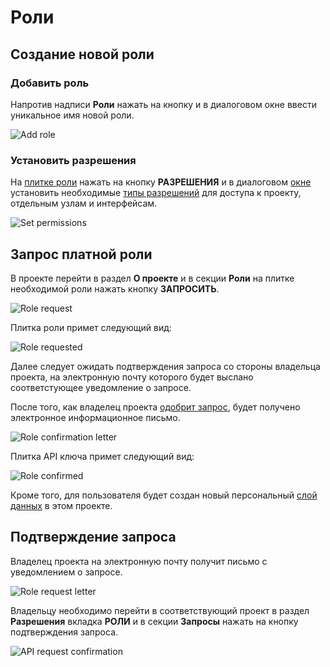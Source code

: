 # Роли

## Создание новой роли

### Добавить роль

Напротив надписи **Роли** нажать на кнопку <span class="iconify-inline" data-icon="mdi:plus"></span> и в диалоговом окне ввести уникальное имя новой роли.

![Add role](/images/common/permissions_role_add.png)

### Установить разрешения

На [плитке роли][1] нажать на кнопку <span class="iconify-inline" data-icon="mdi:shield-edit"></span> **РАЗРЕШЕНИЯ** и в диалоговом [окне][4] установить необходимые [типы разрешений][2] для доступа к проекту, отдельным узлам и интерфейсам.

![Set permissions](/images/common/permissions_role_set_permissions.png)


## Запрос платной роли

В проекте перейти в раздел <span class="iconify-inline" data-icon="mdi:information"></span>**О проекте** и в секции <span class="iconify-inline" data-icon="mdi:ticket-account"></span>**Роли** на плитке необходимой роли нажать кнопку **ЗАПРОСИТЬ**.

![Role request](/images/common/permissions_role_request.png)

Плитка роли примет следующий вид:

![Role requested](/images/common/permissions_role_wait.png)

Далее следует ожидать подтверждения запроса со стороны владельца проекта, на электронную почту которого будет выслано соответстующее уведомление о запросе.

После того, как владелец проекта [одобрит запрос](#подтверждение-запроса), будет получено электронное информационное письмо.

![Role confirmation letter](/images/common/permissions_role_confirmed_letter.png)

Плитка API ключа примет следующий вид:

![Role confirmed](/images/common/permissions_role_confirmed.png)

Кроме того, для пользователя будет создан новый персональный [слой данных][3] в этом проекте.

## Подтверждение запроса

Владелец проекта на электронную почту получит письмо с уведомлением о запросе.

![Role request letter](/images/common/permissions_role_request_letter.png)

Владельцу необходимо перейти в соответствующий проект в раздел <span class="iconify-inline" data-icon="mdi:shield-account"></span>**Разрешения** вкладка <span class="iconify-inline" data-icon="mdi:ticket-account"></span>**РОЛИ** и в секции <span class="iconify-inline" data-icon="mdi:accout-alert"></span>**Запросы** нажать на кнопку <span class="iconify-inline" data-icon="mdi:check" style="color: green"></span> подтверждения запроса.

![API request confirmation](/images/common/permissions_role_confirmation.png)

[1]: /docs/desc/project_role.md#плитка-роли
[2]: /docs/desc/project_role.md#типы-разрешении
[3]: /docs/desc/project.md#слои-данных
[4]: /docs/desc/project_role.md#диалог-управления-разрешениями